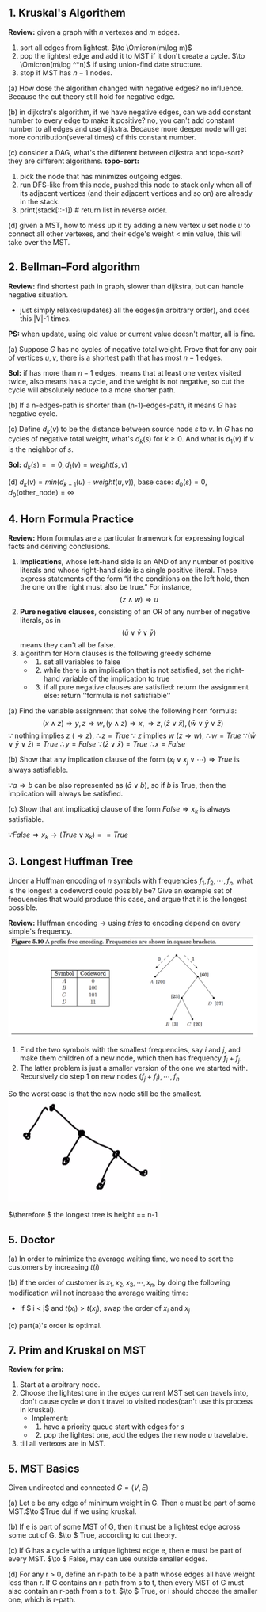 ## 1. Kruskal's Algorithem

**Review:** 
given a graph with $n$ vertexes and $m$ edges.

1. sort all edges from lightest. $\to \Omicron(m\log m)$
2. pop the lightest edge and add it to MST if it don't create a cycle. $\to \Omicron(m\log ^*n)$ if using union-find date structure.
3. stop if MST has $n-1$ nodes.

(a) How dose the algorithm changed with negative edges?
no influence. Because the cut theory still hold for negative edge.

(b) in dijkstra's algorithm, if we have negative edges, can we add constant number to every edge to make it positive?
no, you can't add constant number to all edges and use dijkstra. Because more deeper node will get more contribution(several times) of this constant number.

(c) consider a DAG, what's the different between dijkstra and topo-sort?
they are different algorithms.
**topo-sort:** 

1. pick the node that has minimizes outgoing edges. 
2. run DFS-like from this node, pushed this node to stack only when all of its adjacent vertices (and their adjacent vertices and so on) are already in the stack.
3. print(stack[::-1])  # return list in reverse order.

(d) given a MST, how to mess up it by adding a new vertex $u$
set node $u$ to connect all other vertexes, and their edge's weight < min value, this will take over the MST.

## 2. Bellman–Ford algorithm

**Review:** find shortest path in graph, slower than dijkstra, but can handle negative situation.

* just simply relaxes(updates) all the edges(in arbitrary order), and does this |V|-1 times.

**PS:** when update, using old value or current value doesn't matter, all is fine.

(a) Suppose $G$ has no cycles of negative total weight. Prove that for any pair of vertices $u,v$, there is a shortest path that has most $n-1$ edges.

**Sol:** if has more than $n-1$ edges, means that at least one vertex visited twice, also means has a cycle, and the weight is not negative, so cut the cycle will absolutely reduce to a more shorter path.

(b) If a n-edges-path is shorter than (n-1)-edges-path, it means $G$ has negative cycle.

(c) Define $d_k(v)$ to be the distance between source node $s$ to $v$. In $G$ has no cycles of negative total weight, what's $d_k(s)$ for $k\geq 0$. And what is $d_1(v)$ if $v$ is the neighbor of $s$.

**Sol:** $d_k(s) == 0, d_1(v)=weight(s,v)$

(d) $d_k(v) = min(d_{k-1}(u) + weight(u,v))$, 
base case: $d_0(s) = 0, d_0(\text{other\_node})=\infty$

## 4. Horn Formula Practice

**Review:**
Horn formulas are a particular framework for expressing logical facts and deriving conclusions.

1. **Implications**, whose left-hand side is an AND of any number of positive literals and whose right-hand side is a single positive literal. These express statements of the form “if the conditions on the left hold, then the one on the right must also be true.” For instance,
$$(z \land w) \Rightarrow u $$
2. **Pure negative clauses**, consisting of an OR of any number of negative literals, as in
$$(\bar{u} \lor \bar{v} \lor \bar{y})$$
means they can't all be false.
3. algorithm for Horn clauses is the following greedy scheme
    * 1. set all variables to false
    * 2. while there is an implication that is not satisfied, set the right-hand variable of the implication to true
    * 3. if all pure negative clauses are satisfied: return the assignment else: return ''formula is not satisfiable''

(a) Find the variable assignment that solve the following horn formula:
$$(x\land z)\Rightarrow y, z \Rightarrow w, (y \land z) \Rightarrow x, \Rightarrow z, (\bar{z} \lor \bar{x}), (\bar{w}\lor \bar{y} \lor \bar{z}) $$
$\because$ nothing implies $z$ ($\Rightarrow z$), $\therefore z = True$
$\because$ $z$ implies $w$ ($z \Rightarrow w$), $\therefore w = True$
$\because (\bar{w}\lor \bar{y} \lor \bar{z}) = True$ $\therefore y = False$
$\because (\bar{z} \lor \bar{x}) = True$ $\therefore x = False$

(b) Show that any implication clause of the form $(x_i \lor x_j \lor \cdots )\Rightarrow True$ is always satisfiable.

$\because a \Rightarrow b$ can be also represented as $(\bar{a} \lor b)$, so if $b$ is True, then the implication will always be satisfied.

(c) Show that ant implicatioj clause of the form $False \Rightarrow x_k$ is always satisfiable.

$\because False \Rightarrow x_k \to (True \lor x_k) == True$

## 3. Longest Huffman Tree

Under a Huffman encoding of $n$ symbols with frequencies $f_1, f_2,\cdots,f_n$, what is the longest a codeword could possibly be? Give an example set of frequencies that would produce this case, and argue that it is the longest possible.

**Review:** Huffman encoding $\to$ using *tries* to encoding depend on every simple's frequency.
![图 0](images/b0750dd9434f96fe26edc1e30088581fea7a4694aabcb0293b7513bd78e45592.png)  

1. Find the two symbols with the smallest frequencies, say $i$ and $j$, and make them children of a new node, which then has frequency $f_i + f_j$.
2. The latter problem is just a smaller version of the one we started with. Recursively do step 1 on new nodes $(f_j + f_i),\cdots, f_n$

So the worst case is that the new node still be the smallest.![图 1](images/39277a1e1f7b0aed4751ecd57218e4aa096ba8db219e86ede95c144b01d254ec.png)  

$\therefore $ the longest tree is height == n-1

## 5. Doctor

(a) In order to minimize the average waiting time, we need to sort the customers by increasing $t(i)$

(b) if the order of customer is $x_1,x_2,x_3,\cdots, x_n$, by doing the following modification will not increase the average waiting time:

* If $ i < j$ and $t(x_i) > t(x_j)$, swap the order of $x_i \text{ and } x_j$

(c) part(a)'s order is optimal.

## 7. Prim and Kruskal on MST

**Review for prim:**

1. Start at a arbitrary node.
2. Choose the lightest one in the edges current MST set can travels into, don't cause cycle $\rightleftharpoons$ don't travel to visited nodes(can't use this process in kruskal).
   * Implement:
   * 1. have a priority queue start with edges for $s$
   * 2. pop the lightest one, add the edges the new node $u$ travelable.
3. till all vertexes are in MST.

## 5. MST Basics

Given undirected and connected $G=(V,E)$

(a) Let e be any edge of minimum weight in G. Then e must be part of some MST.$\to $True dul if we using kruskal.

(b) If e is part of some MST of G, then it must be a lightest edge across some cut of G. $\to $ True, according to cut theory.

(c) If G has a cycle with a unique lightest edge e, then e must be part of every MST. $\to $ False, may can use outside smaller edges.

(d) For any r > 0, define an r-path to be a path whose edges all have weight less than r. If G contains an r-path from s to t, then every MST of G must also contain an r-path from s to t. $\to $ True, or i should choose the smaller one, which is r-path.

